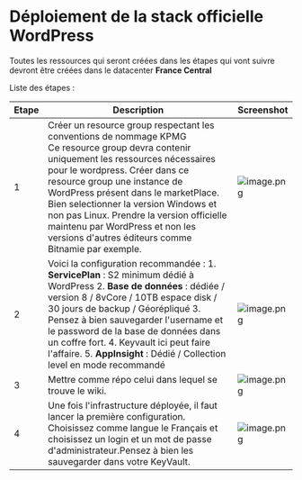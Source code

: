 # Déploiement de la stack officielle WordPress 

Toutes les ressources qui seront créées dans les étapes qui vont suivre devront être créées dans le datacenter **France Central**

Liste des étapes : 

| Etape | Description | Screenshot |
|--|--|--|
| 1 | Créer un resource group respectant les conventions de nommage KPMG <br/> Ce resource group devra contenir uniquement les ressources nécessaires pour le wordpress. Créer dans ce resource group une instance de WordPress présent dans le marketPlace. Bien selectionner la version Windows et non pas Linux. Prendre la version officielle maintenu par WordPress et non les versions d'autres éditeurs comme Bitnamie par exemple. | ![image.png](/.attachments/image-54f8469a-72a2-422a-a94c-13c87f7d1384.png) |
| 2 | Voici la configuration recommandée : 1. **ServicePlan** : S2 minimum dédié à WordPress 2. **Base de données** : dédiée / version 8 / 8vCore / 10TB espace disk / 30 jours de backup / Géorépliqué 3. Pensez à bien sauvegarder l'username et le password de la base de données dans un coffre fort. 4. Keyvault ici peut faire l'affaire. 5. **AppInsight** : Dédié / Collection level en mode recommandé | ![image.png](/.attachments/image-a673839a-9ad2-4638-ad52-5c2878a49a70.png) |
| 3 | Mettre comme répo celui dans lequel se trouve le wiki. | ![image.png](/.attachments/image-1bba4c52-6a0a-4571-b11b-6cdbe58751f8.png)|
| 4 | Une fois l'infrastructure déployée, il faut lancer la première configuration. Choisissez comme langue le Français et choisissez un login et un mot de passe d'administrateur.Pensez à bien les sauvegarder dans votre KeyVault.| ![image.png](/.attachments/image-b8afccd7-d5cb-4fb7-bd96-eeea835c235a.png)|



